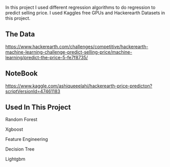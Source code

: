 
In this project I used different regression algorithms to do regression to predict selling price. I used Kaggles free GPUs and Hackerearth Datasets in this project. 

<h2>The Data</h2>

https://www.hackerearth.com/challenges/competitive/hackerearth-machine-learning-challenge-predict-selling-price/machine-learning/predict-the-price-5-fe7f8735/

<h2>NoteBook</h2>

https://www.kaggle.com/ashiqueeelahi/hackerearth-price-predicton?scriptVersionId=47461183

<h2>Used In This Project</h2>

Random Forest

Xgboost

Feature Engineering

Decision Tree

Lightgbm

